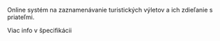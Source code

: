 Online systém na zaznamenávanie turistických výletov a ich zdieľanie s priateľmi.

Viac info v špecifikácii

